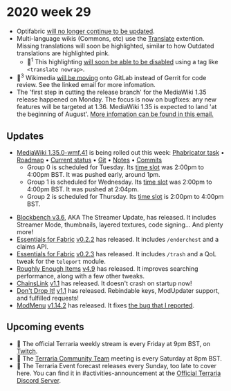 # 2020 week 29

 - Optifabric [will no longer continue to be updated](https://gist.github.com/modmuss50/deff1658c4550ca8b16cb5d40ceaa468).
 - Multi-language wikis (Commons, etc) use the [Translate](https://www.mediawiki.org/wiki/Special:MyLanguage/Help:Extension:Translate) extention. Missing translations will soon be highlighted, similar to how Outdated translations are highlighted pink.
   - 🔧<sup>1</sup> This highlighting [will soon be able to be disabled](https://phabricator.wikimedia.org/T256625) using a tag like `<translate nowrap>`.
 - 🔧<sup>3</sup> Wikimedia [will be moving](https://lists.wikimedia.org/pipermail/wikitech-l/2020-July/093577.html) onto GitLab instead of Gerrit for code review. See the linked email for more infomation.
 - The 'first step in cutting the release branch' for the MediaWiki 1.35 release happened on Monday. The focus is now on bugfixes: any new features will be targeted at 1.36. MediaWiki 1.35 is expected to land 'at the beginning of August'. [More infomation can be found in this email.](https://lists.wikimedia.org/pipermail/mediawiki-announce/2020-June/000250.html)

## Updates 
 - [MediaWiki 1.35.0-wmf.41](https://www.mediawiki.org/wiki/MediaWiki_1.35/wmf.41) is being rolled out this week: [Phabricator task](https://phabricator.wikimedia.org/T256669) • [Roadmap](https://www.mediawiki.org/wiki/MediaWiki_1.35/Roadmap#41) • [Current status](https://versions.toolforge.org/) • [Git](https://phabricator.wikimedia.org/source/mediawiki/history/wmf%252F1.35.0-wmf.41) • [Notes](https://phabricator.wikimedia.org/project/view/4807/) • [Commits](https://phabricator.wikimedia.org/source/mediawiki/compare/?head=wmf%2F1.35.0-wmf.41&against=master)
    - Group 0 is scheduled for Tuesday. Its [time slot](https://wikitech.wikimedia.org/wiki/Deployments#deploycal-item-20200714T1300  ) was 2:00pm to 4:00pm BST. It was pushed early, around 1pm.
    - Group 1 is scheduled for Wednesday. Its [time slot](https://wikitech.wikimedia.org/wiki/Deployments#deploycal-item-20200715T1300) was 2:00pm to 4:00pm BST. It was pushed at 2:04pm.
    - Group 2 is scheduled for Thursday. Its [time slot](https://wikitech.wikimedia.org/wiki/Deployments#deploycal-item-20200716T1300 ) is 2:00pm to 4:00pm BST. 
<!-- - [I need a proper template for snapshots]-->
 - [Blockbench v3.6](https://github.com/JannisX11/blockbench/releases/tag/v3.6.0), AKA The Streamer Update, has released. It includes Streamer Mode, thumbnails, layered textures, code signing... And plenty more!
 - [Essentials for Fabric](https://github.com/NyliumMC/Essentials) [v0.2.2](https://www.curseforge.com/minecraft/mc-mods/fabric-essentials/files/3003143) has released. It includes `/enderchest` and a claims API.
 - [Essentials for Fabric](https://github.com/NyliumMC/Essentials) [v0.2.3](https://www.curseforge.com/minecraft/mc-mods/fabric-essentials/files/3003771) has released. It includes `/trash` and a QoL tweak for the `teleport` module.
 - [Roughly Enough Items](https://github.com/shedaniel/RoughlyEnoughItems) [v4.9](https://www.curseforge.com/minecraft/mc-mods/roughly-enough-items/files/3003840) has released. It improves searching performance, along with a few other tweaks.
 - [ChainsLink](https://www.curseforge.com/minecraft/mc-mods/chains-link) [v1.1](https://www.curseforge.com/minecraft/mc-mods/chains-link/files/3004397) has released. It doesn't crash on startup now!
 - [Don't Drop It!](https://github.com/Leo40Git/DontDropIt) [v1.1](https://www.curseforge.com/minecraft/mc-mods/dont-drop-it/files/3004514) has released. Rebindable keys, ModUpdater support, and fulfilled requests!
 - [ModMenu](https://github.com/Prospector/ModMenu) [v1.14.2](https://www.curseforge.com/minecraft/mc-mods/modmenu/files/3006339) has released. It fixes [the bug that I reported](https://github.com/Prospector/ModMenu/issues/119).
<!-- 
## Past events
 - ❌
-->
 ## Upcoming events
 - 🔄 The official Terraria weekly stream is every Friday at 9pm BST, on [Twitch](https://www.twitch.tv/terrariaofficial).
 - 🔄 The [Terraria Community Team](https://discord.gg/chpcEC2) meeting is every Saturday at 8pm BST.
 - 🔄 The Terraria Event forecast releases every Sunday, too late to cover here. You can find it in #activities-announcement at the [Official Terraria Discord Server](http://discord.gg/terraria).
